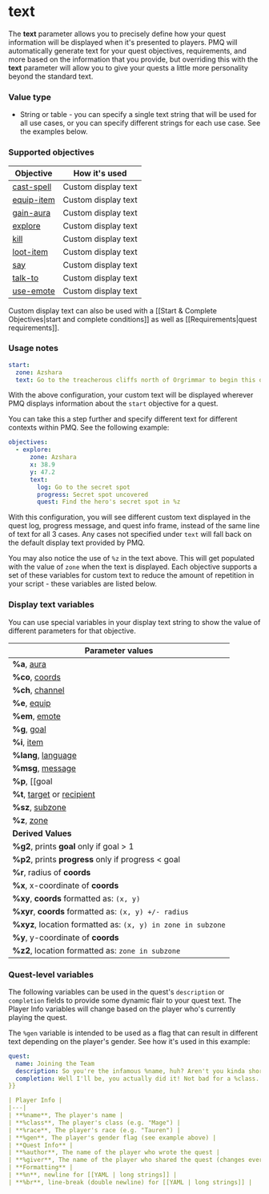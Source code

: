 # text

The **text** parameter allows you to precisely define how your quest information will be displayed when it's presented to players. PMQ will automatically generate text for your quest objectives, requirements, and more based on the information that you provide, but overriding this with the **text** parameter will allow you to give your quests a little more personality beyond the standard text.

### Value type

* String or table - you can specify a single text string that will be used for all use cases, or you can specify different strings for each use case. See the examples below.

### Supported objectives

| Objective | How it's used |
|---|---|
| [cast-spell](../objectives/cast-spell.md) | Custom display text |
| [equip-item](../objectives/equip-item.md) | Custom display text |
| [gain-aura](../objectives/gain-aura.md) | Custom display text |
| [explore](../objectives/explore.md) | Custom display text |
| [kill](../objectives/kill.md) | Custom display text |
| [loot-item](../objectives/loot-item.md) | Custom display text |
| [say](../objectives/say.md) | Custom display text |
| [talk-to](../objectives/talk-to.md) | Custom display text |
| [use-emote](../objectives/use-emote.md) | Custom display text |

Custom display text can also be used with a [[Start &amp; Complete Objectives|start and complete conditions]] as well as [[Requirements|quest requirements]].

### Usage notes

```yaml
start:
  zone: Azshara
  text: Go to the treacherous cliffs north of Orgrimmar to begin this quest.
```

With the above configuration, your custom text will be displayed wherever PMQ displays information about the `start` objective for a quest.

You can take this a step further and specify different text for different contexts within PMQ. See the following example:

```yaml
objectives:
  - explore:
      zone: Azshara
      x: 38.9
      y: 47.2
      text:
        log: Go to the secret spot
        progress: Secret spot uncovered
        quest: Find the hero's secret spot in %z
```

With this configuration, you will see different custom text displayed in the quest log, progress message, and quest info frame, instead of the same line of text for all 3 cases. Any cases not specified under `text` will fall back on the default display text provided by PMQ.

You may also notice the use of `%z` in the text above. This will get populated with the value of `zone` when the text is displayed. Each objective supports a set of these variables for custom text to reduce the amount of repetition in your script - these variables are listed below.

### Display text variables

You can use special variables in your display text string to show the value of different parameters for that objective.

| Parameter values |
|---|
| **%a**, [aura](../parameters/aura.md) |
| **%co**, [coords](../parameters/coords.md) |
| **%ch**, [channel](../parameters/channel.md) |
| **%e**, [equip](../parameters/equip.md) |
| **%em**, [emote](../parameters/emote.md) |
| **%g**, [goal](../parameters/goal.md) |
| **%i**, [item](../parameters/item.md) |
| **%lang**, [language](../parameters/language.md) |
| **%msg**, [message](../parameters/message.md) |
| **%p**, [[goal | progress]] |
| **%t**, [target](../parameters/target.md) or [recipient](../parameters/recipient.md) |
| **%sz**, [subzone](../parameters/zone.md) |
| **%z**, [zone](../parameters/zone.md) |
| **Derived Values** |
| **%g2**, prints **goal** only if goal > 1 |
| **%p2**, prints **progress** only if progress < goal |
| **%r**, radius of **coords** |
| **%x**, x-coordinate of **coords** |
| **%xy**, **coords** formatted as: `(x, y)` |
| **%xyr**, **coords** formatted as: `(x, y) +/- radius` |
| **%xyz**, location formatted as: `(x, y) in zone in subzone` |
| **%y**, y-coordinate of **coords** |
| **%z2**, location formatted as: `zone in subzone` |

### Quest-level variables

The following variables can be used in the quest's `description` or `completion` fields to provide some dynamic flair to your quest text. The Player Info variables will change based on the player who's currently playing the quest.

The `%gen` variable is intended to be used as a flag that can result in different text depending on the player's gender. See how it's used in this example:

```yaml
quest:
  name: Joining the Team
  description: So you're the infamous %name, huh? Aren't you kinda short for a %race?
  completion: Well I'll be, you actually did it! Not bad for a %class. Glad to have a [%gen:guy{{!```gal] like you on our team.
}}

| Player Info |
|---|
| **%name**, The player's name |
| **%class**, The player's class (e.g. "Mage") |
| **%race**, The player's race (e.g. "Tauren") |
| **%gen**, The player's gender flag (see example above) |
| **Quest Info** |
| **%author**, The name of the player who wrote the quest |
| **%giver**, The name of the player who shared the quest (changes every time the quest is shared) |
| **Formatting** |
| **%n**, newline for [[YAML | long strings]] |
| **%br**, line-break (double newline) for [[YAML | long strings]] |
